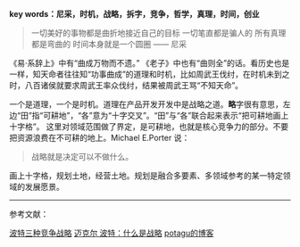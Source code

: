 **key words：尼采，时机，战略，拆字，竞争，哲学，真理，时间，创业**


> 一切美好的事物都是曲折地接近自己的目标
一切笔直都是骗人的
所有真理都是弯曲的
时间本身就是一个圆圈
 —— 尼采

《易·系辞上》中有“曲成万物而不遗。” 《老子》中也有“曲则全”的话。看历史也是一样，知天命者往往知“功事曲成”的道理和时机，比如周武王伐纣，在时机未到之时，八百诸侯就要求周武王率众伐纣，结果被周武王骂“不知天命”。

一个是道理，一个是时机。道理在产品开发开发中是战略之道。**略**字很有意思，左边“田”指“可耕地”，“各”意为“十字交叉”。“田”与“各”联合起来表示“把可耕地画上十字格”。
这里对领域范围做了界定，是可耕地，也就是核心竞争力的部分。不要把资源浪费在不可耕的地上。Michael E.Porter 说：
> 战略就是决定可以不做什么。

画上十字格，规划土地，经营土地。规划是融合多要素、多领域参考的某一特定领域的发展愿景。


---

参考文献：

[波特三种竞争战略](http://baike.baidu.com/link?url=4Fw7nmLV-Cbr2fhBQWGs61slC-iXl15yZivhad_ppEIh70a90fj6ErE6q3AcFnzRH2zR4PaIyScsDKYcKg7H6Loc2H7JjfAr1NPVsjt7D1ggI-g-P2vAYvmEXNFXmzAi8xPRLkRGZngQI35aYuBU8z4hcTMlVOAYEs8kFor_cjZpVVv1T-OC638e1DTvMwwx)
[迈克尔 波特：什么是战略](http://blog.sina.com.cn/s/blog_74a83c4e01012etz.html)
[potagu的博客](http://blog.sina.com.cn/s/articlelist_1957182542_2_1.html)
